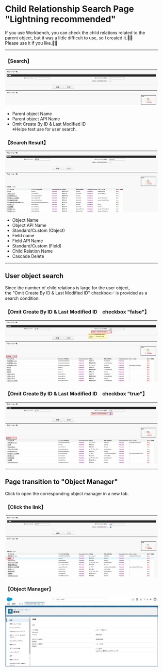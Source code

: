 # **Child Relationship Search Page "Lightning recommended"**
If you use Workbench, you can check the child relations related to the parent object, but it was a little difficult to use, so I created it.🔨🔧  
Please use it if you like.💁‍♂️

***
### **【Search】**
![Search](/READMEimages/image01.png)
- Parent object Name
- Parent object API Name
- Omit Create By ID & Last Modified ID  
※Helpe text:use for user search.

### **【Search Result】**
![Search Result](/READMEimages/image02.png)
- Object Name
- Object API Name
- Standard/Custom (Object)
- Field name
- Field API Name
- Standard/Custom (Field)
- Child Relation Name
- Cascade Delete
  
***
## User object search
Since the number of child relations is large for the user object,  
 the "Omit Create By ID & Last Modified ID" checkbox✅ is provided as a search condition.
### 【Omit Create By ID & Last Modified ID　checkbox "false"】
![checkbox 'false'](/READMEimages/image03.png)
### 【Omit Create By ID & Last Modified ID　checkbox "true"】
![checkbox 'true'](/READMEimages/image04.png)
  
***
## Page transition to "Object Manager"
Click to open the corresponding object manager in a new tab.
### 【Click the link】
![Click the link](/READMEimages/image05.png)
### 【Object Manager】
![Object Manager](/READMEimages/image06.png)